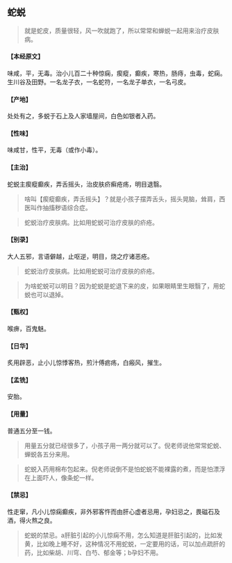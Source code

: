 ## 蛇蜕

> 就是蛇皮，质量很轻，风一吹就跑了，所以常常和蝉蜕一起用来治疗皮肤病。

#### 【本经原文】
味咸，平，无毒。治小儿百二十种惊痫，瘈瘲，癫疾，寒热，肠痔，虫毒，蛇痫。生川谷及田野。一名龙子衣，一名蛇符，一名龙子单衣，一名弓皮。
#### 【产地】
处处有之，多蜕于石上及人家墙屋间，白色如银者入药。
#### 【性味】
味咸甘，性平，无毒（或作小毒）。
#### 【主治】
蛇蜕主瘈瘲癫疾，弄舌摇头，治皮肤疥癣疮疡，明目退翳。

> 啥叫【瘈瘲癫疾，弄舌摇头】？就是小孩子摆弄舌头，摇头晃脑，耸肩，西医叫作抽搐秽语综合症。

> 蛇蜕治疗皮肤病。比如用蛇蜕可治疗皮肤的疥疮。

#### 【别录】
大人五邪，言语僻越，止呕逆，明目，烧之疗诸恶疮。

> 蛇蜕治疗皮肤病。比如用蛇蜕可治疗皮肤的疥疮。

> 为啥蛇蜕可以明目？因为蛇蜕是蛇退下来的皮，如果眼睛里生眼翳了，用蛇蜕也可以退掉。

#### 【甄权】
喉痹，百鬼魅。
#### 【日华】
炙用辟恶，止小儿惊悸客热，煎汁傅疬疡，白瘢风，摧生。
#### 【孟铣】
安胎。
#### 【用量】
普通五分至一钱。

> 用量五分就已经很多了，小孩子用一两分就可以了。倪老师说他常常蛇蜕、蝉蜕各五分来用。

> 蛇蜕入药用棉布包起来。倪老师说倒不是怕蛇蜕不能裸露的煮，而是怕漂浮在上面吓人，像条蛇一样。

#### 【禁忌】
性走窜，凡小儿惊痫癫疾，非外邪客忤而由肝心虚者忌用，孕妇忌之，畏磁石及酒，得火熬之良。

> 蛇蜕的禁忌。a肝脏引起的小儿惊痫不用，怎么知道是肝脏引起的，比如发黄，比如晚上睡不好，这种情况不用蛇蜕，一定要用的话，可以加点疏肝的药，比如柴胡、川穹、白芍、郁金等；b孕妇不用。